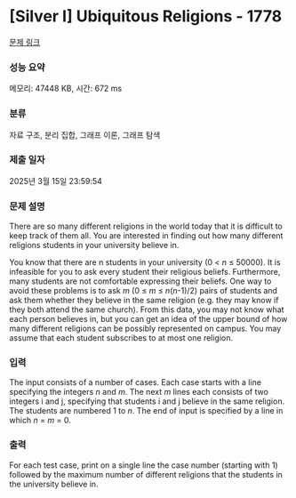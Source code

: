 # [Silver I] Ubiquitous Religions - 1778 

[문제 링크](https://www.acmicpc.net/problem/1778) 

### 성능 요약

메모리: 47448 KB, 시간: 672 ms

### 분류

자료 구조, 분리 집합, 그래프 이론, 그래프 탐색

### 제출 일자

2025년 3월 15일 23:59:54

### 문제 설명

<p>There are so many different religions in the world today that it is difficult to keep track of them all. You are interested in finding out how many different religions students in your university believe in.</p>

<p>You know that there are n students in your university (0 < <em>n</em> ≤ 50000). It is infeasible for you to ask every student their religious beliefs. Furthermore, many students are not comfortable expressing their beliefs. One way to avoid these problems is to ask <em>m</em> (0 ≤ <em>m</em> ≤  <em>n</em>(<em>n</em>-1)/2) pairs of students and ask them whether they believe in the same religion (e.g. they may know if they both attend the same church). From this data, you may not know what each person believes in, but you can get an idea of the upper bound of how many different religions can be possibly represented on campus. You may assume that each student subscribes to at most one religion.</p>

### 입력 

 <p>The input consists of a number of cases. Each case starts with a line specifying the integers <em>n</em> and <em>m</em>. The next <em>m</em> lines each consists of two integers i and j, specifying that students i and j believe in the same religion. The students are numbered 1 to <em>n</em>. The end of input is specified by a line in which <em>n</em> = <em>m</em> = 0.</p>

### 출력 

 <p>For each test case, print on a single line the case number (starting with 1) followed by the maximum number of different religions that the students in the university believe in.</p>


